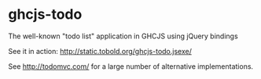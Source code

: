 ghcjs-todo
==========

The well-known "todo list" application in GHCJS using jQuery bindings

See it in action: http://static.tobold.org/ghcjs-todo.jsexe/

See http://todomvc.com/ for a large number of alternative implementations.
